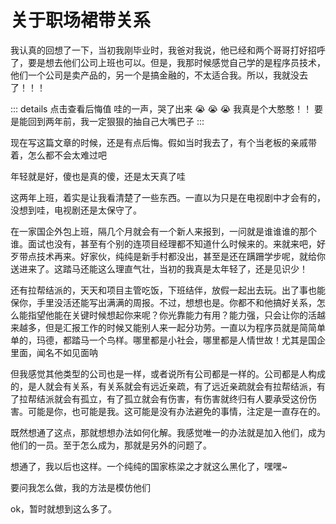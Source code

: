 # 关于职场裙带关系

我认真的回想了一下，当初我刚毕业时，我爸对我说，他已经和两个哥哥打好招呼了，要是想去他们公司上班也可以。但是，我那时候感觉自己学的是程序员技术，他们一个公司是卖产品的，另一个是搞金融的，不太适合我。所以，我就没去了！！！

::: details 点击查看后悔值
哇的一声，哭了出来 :sob: :sob: :sob: 我真是个大憨憨！！
要是能回到两年前，我一定狠狠的抽自己大嘴巴子
:::

现在写这篇文章的时候，还是有点后悔。假如当时我去了，有个当老板的亲戚带着，怎么都不会太难过吧

年轻就是好，傻也是真的傻，还是太天真了哇

这两年上班，着实是让我看清楚了一些东西。一直以为只是在电视剧中才会有的，没想到哇，电视剧还是太保守了。

在一家国企外包上班，隔几个月就会有一个新人来报到，一问就是谁谁谁的那个谁。面试也没有，甚至有个别的连项目经理都不知道什么时候来的。来就来吧，好歹带点技术再来。好家伙，纯纯是新手村都没出，甚至是还在蹒跚学步呢，就给你送进来了。这踏马还能这么理直气壮，当初的我真是太年轻了，还是见识少！

还有拉帮结派的，天天和项目主管吃饭，下班结伴，放假一起出去玩。出了事也能保你，手里没活还能写出满满的周报。不过，想想也是。你都不和他搞好关系，怎么能指望他能在关键时候想起你来呢？你光靠能力有用？能力强，只会让你的活越来越多，但是汇报工作的时候又能别人来一起分功劳。一直以为程序员就是简简单单的，玛德，都踏马一个鸟样。哪里都是小社会，哪里都是人情世故！尤其是国企里面，闻名不如见面呐

但我感觉其他类型的公司也是一样，或者说所有公司都是一样的。公司都是人构成的，是人就会有关系，有关系就会有远近亲疏，有了远近亲疏就会有拉帮结派，有了拉帮结派就会有孤立，有了孤立就会有伤害，有伤害就终归有人要承受这份伤害。可能是你，也可能是我。这可能是没有办法避免的事情，注定是一直存在的。

既然想通了这点，那就想想办法如何化解。我感觉唯一的办法就是加入他们，成为他们的一员。至于怎么成为，那就是另外的问题了。

想通了，我以后也这样。一个纯纯的国家栋梁之才就这么黑化了，嘿嘿~

要问我怎么做，我的方法是模仿他们

ok，暂时就想到这么多了。




